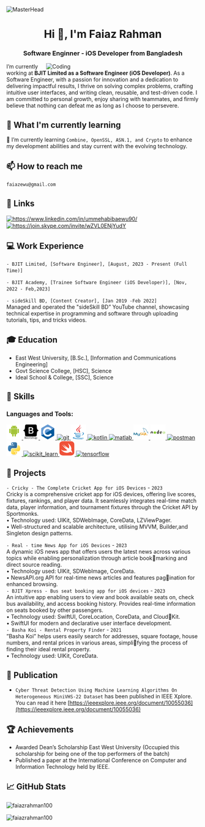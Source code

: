 ![MasterHead](https://goodrequest-web-development.s3.eu-central-1.amazonaws.com/61d30e50cb8adf3ea20468a1_How_20to_20start_20i_OS_20development_88f0dd893a.jpg)

<h1 align="center">Hi 👋, I'm Faiaz Rahman</h1>
<h3 align="center">Software Enginner - iOS Developer from Bangladesh</h3>
<img align="right" alt="Coding" width="400" src="https://camo.githubusercontent.com/aa373006b249ab38a48d5f848ada44f5a0097fd4591f72ec1027414d9a1b89f0/68747470733a2f2f632e74656e6f722e636f6d2f666c666c433647467a4f3841414141642f73756c74616e2d616c7265666165692d70726f6772616d6d65722e676966">

I’m currently working at **BJIT Limited as a Software Engineer (iOS Developer)**. As a Software Engineer, with a passion for innovation and a dedication to delivering impactful results, I thrive on solving complex problems, crafting intuitive user interfaces, and writing clean, reusable, and test-driven code. I am committed to personal growth, enjoy sharing with teammates, and firmly believe that nothing can defeat me as long as I choose to persevere.

## 🧠 What I'm currently learning

🌱 I’m currently learning `Combine, OpenSSL, ASN.1, and Crypto` to enhance my development abilities and stay current with the evolving technology.

## 📫 How to reach me

`faiazewu@gmail.com`

## 🔗 Links

<p align="left">
<a href="https://www.linkedin.com/in/faiazrahman100/" target="blank"><img align="center" src="https://raw.githubusercontent.com/rahuldkjain/github-profile-readme-generator/master/src/images/icons/Social/linked-in-alt.svg" alt="https://www.linkedin.com/in/ummehabibaewu90/" height="30" width="40" /></a>
<a href="https://join.skype.com/invite/wZVL0ENjYudY" target="blank"><img align="center" src="https://cdn-icons-png.flaticon.com/512/174/174869.png" alt="https://join.skype.com/invite/wZVL0ENjYudY" height="40" width="40" /></a>
</p>

## 💻 Work Experience

`- BJIT Limited, [Software Engineer], [August, 2023 - Present (Full Time)]` <br>

`- BJIT Academy, [Trainee Software Engineer (iOS Developer)], [Nov, 2022 - Feb,2023]` <br>
     
`- sideSkill BD, [Content Creator], [Jan 2019 -Feb 2022]` <br>
Managed and operated the "sideSkill BD” YouTube channel, showcasing technical expertise in programming and software through uploading
tutorials, tips, and tricks videos. <br>

## 🎓 Education

- East West University, [B.Sc.], [Information and Communications Engineering]
- Govt Science College, [HSC], Science
- Ideal School & College, [SSC], Science

## 🚀 Skills

<h3 align="left">Languages and Tools:</h3>
<p align="left"> <a href="https://developer.android.com" target="_blank" rel="noreferrer"> <img src="https://raw.githubusercontent.com/devicons/devicon/master/icons/android/android-original-wordmark.svg" alt="android" width="40" height="40"/> </a> <a href="https://getbootstrap.com" target="_blank" rel="noreferrer"> <img src="https://raw.githubusercontent.com/devicons/devicon/master/icons/bootstrap/bootstrap-plain-wordmark.svg" alt="bootstrap" width="40" height="40"/> </a> <a href="https://www.cprogramming.com/" target="_blank" rel="noreferrer"> <img src="https://raw.githubusercontent.com/devicons/devicon/master/icons/c/c-original.svg" alt="c" width="40" height="40"/> </a> <a href="https://git-scm.com/" target="_blank" rel="noreferrer"> <img src="https://www.vectorlogo.zone/logos/git-scm/git-scm-icon.svg" alt="git" width="40" height="40"/> </a> <a href="https://www.java.com" target="_blank" rel="noreferrer"> <img src="https://raw.githubusercontent.com/devicons/devicon/master/icons/java/java-original.svg" alt="java" width="40" height="40"/> </a> <a href="https://kotlinlang.org" target="_blank" rel="noreferrer"> <img src="https://www.vectorlogo.zone/logos/kotlinlang/kotlinlang-icon.svg" alt="kotlin" width="40" height="40"/> </a> <a href="https://www.mathworks.com/" target="_blank" rel="noreferrer"> <img src="https://upload.wikimedia.org/wikipedia/commons/2/21/Matlab_Logo.png" alt="matlab" width="40" height="40"/> </a> <a href="https://www.mysql.com/" target="_blank" rel="noreferrer"> <img src="https://raw.githubusercontent.com/devicons/devicon/master/icons/mysql/mysql-original-wordmark.svg" alt="mysql" width="40" height="40"/> </a> <a href="https://nodejs.org" target="_blank" rel="noreferrer"> <img src="https://raw.githubusercontent.com/devicons/devicon/master/icons/nodejs/nodejs-original-wordmark.svg" alt="nodejs" width="40" height="40"/> </a> <a href="https://postman.com" target="_blank" rel="noreferrer"> <img src="https://www.vectorlogo.zone/logos/getpostman/getpostman-icon.svg" alt="postman" width="40" height="40"/> </a> <a href="https://www.python.org" target="_blank" rel="noreferrer"> <img src="https://raw.githubusercontent.com/devicons/devicon/master/icons/python/python-original.svg" alt="python" width="40" height="40"/> </a> <a href="https://scikit-learn.org/" target="_blank" rel="noreferrer"> <img src="https://upload.wikimedia.org/wikipedia/commons/0/05/Scikit_learn_logo_small.svg" alt="scikit_learn" width="40" height="40"/> </a> <a href="https://developer.apple.com/swift/" target="_blank" rel="noreferrer"> <img src="https://raw.githubusercontent.com/devicons/devicon/master/icons/swift/swift-original.svg" alt="swift" width="40" height="40"/> </a> <a href="https://www.tensorflow.org" target="_blank" rel="noreferrer"> <img src="https://www.vectorlogo.zone/logos/tensorflow/tensorflow-icon.svg" alt="tensorflow" width="40" height="40"/> </a> </p>

## 🌟 Projects

`- Cricky - The Complete Cricket App for iOS Devices` - `2023` <br>
Cricky is a comprehensive cricket app for iOS devices, offering live scores, fixtures, rankings, and player data. It seamlessly integrates real-time match data, player information, and tournament fixtures through the Cricket API by Sportmonks. <br>
             • Technology used: UIKit, SDWebImage, CoreData, LZViewPager. <br>
             • Well-structured and scalable architecture, utilising MVVM, Builder,and Singleton design patterns. <br>

`- Real - time News App for iOS Devices` - `2023` <br>
A dynamic iOS news app that offers users the latest news across various topics while enabling personalization through article bookmarking and direct source reading. <br>
             • Technology used: UIKit, SDWebImage, CoreData. <br>
             • NewsAPI.org API for real-time news articles and features pagination for enhanced browsing. <br>
`- BJIT Xpress - Bus seat booking app for iOS devices` - `2023` <br>
An intuitive app enabling users to view and book available seats on, check bus availability, and access booking history. Provides real-time information on seats booked by other passengers. <br>
             • Technology used: SwiftUI, CoreLocation, CoreData, and CloudKit. <br>
             • SwiftUI for modern and declarative user interface development. <br>
`- Basha Koi - Rental Property Finder` - `2021` <br>
”Basha Koi” helps users easily search for addresses, square footage, house numbers, and rental prices in various areas, simplifying the process of finding their ideal rental property. <br>
             • Technology used: UIKit, CoreData. <br>

## 📝 Publication

- `Cyber Threat Detection Using Machine Learning Algorithms On Heterogeneous MiniVHS-22 Dataset` has been published in IEEE Xplore. You can read it here [https://ieeexplore.ieee.org/document/10055036](https://ieeexplore.ieee.org/document/10055036)

## 🏆 Achievements

- Awarded Dean’s Scholarship East West University (Occupied this scholarship for being one of the top performers of the batch)
- Published a paper at the International Conference on Computer and Information Technology held by IEEE.

## 📈 GitHub Stats

<p> <img align="center" src="https://github-readme-stats.vercel.app/api?username=faiazrahman100&show_icons=true&locale=en" alt="faiazrahman100" /></p>

<p><img align="center" src="https://github-readme-streak-stats.herokuapp.com/?user=faiazrahman100&" alt="faiazrahman100" /></p>

